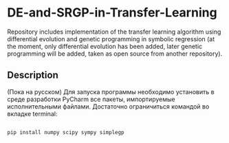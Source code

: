 # DE-and-SRGP-in-Transfer-Learning

Repository includes implementation of the transfer learning algorithm using differential evolution and genetic programming in symbolic regression
(at the moment, only differential evolution has been added, later genetic programming will be added, taken as open source from another repository).

## Description

(Пока на русском) Для запуска программы необходимо установить в среде разработки PyCharm все пакеты, импортируемые исполнительными файлами. Достаточно ограничиться командой во вкладке terminal:

```Python

pip install numpy scipy sympy simplegp
```
